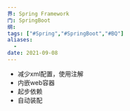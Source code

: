 ```yaml
---
界: Spring Framework
门: SpringBoot
纲: 
tags: ["#Spring","#SpringBoot","#BQ"]
aliases:
  - 
date: 2021-09-08
---
```


-   减少xml配置，使用注解
-   内嵌web容器
-   起步依赖
-   自动装配